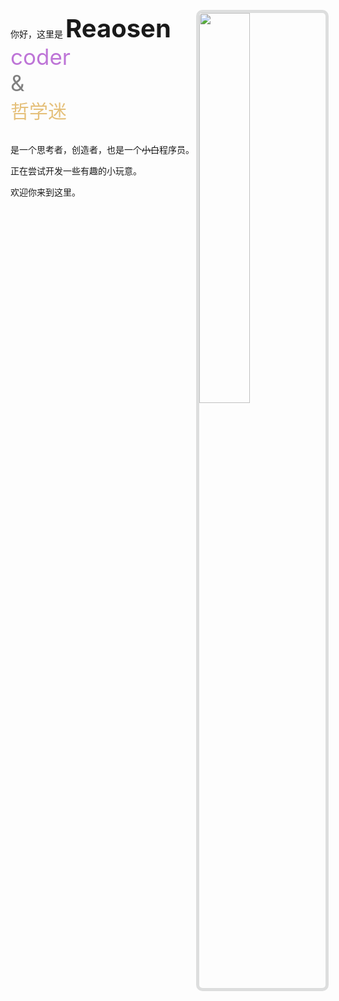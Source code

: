 <span style="font-size: 14px;">你好，这里是  </span>
<span style="font-size: 40px;">**Reaosen**</span>
<img src="https://reaosen.oss-cn-beijing.aliyuncs.com/image/myPhoto.jpeg" style="border-radius: 5px; box-shadow: rgb(221, 222, 222) 0px 0px 0px 5px, white 0px 0px 30px; width: 40%; display: inline-block; float: right;">
<br>
<span style="font-size: 35px; color: rgb(190,117,215);">coder</span>
<br>
<span style="font-size: 35px; color: gray;">&</span>
<br>
<span style="font-size: 30px; color: rgb(229,192,123);">哲学迷</span>
<br>
<br>


是一个思考者，创造者，也是一个~~小白~~程序员。

正在尝试开发一些有趣的小玩意。

欢迎你来到这里。

